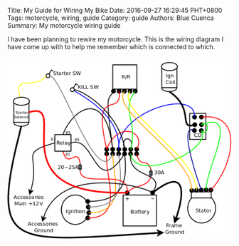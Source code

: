 Title: My Guide for Wiring My Bike
Date: 2016-09-27 16:29:45 PHT+0800
Tags: motorcycle, wiring, guide
Category: guide
Authors: Blue Cuenca
Summary: My motorcycle wiring guide


I have been planning to rewire my motorcycle.  This is the wiring diagram I have come up with to help me remember which is connected to which.

![My Wiring diagram][wiring_diagram]

[wiring_diagram]:/images/motorcycle-wiring.png

